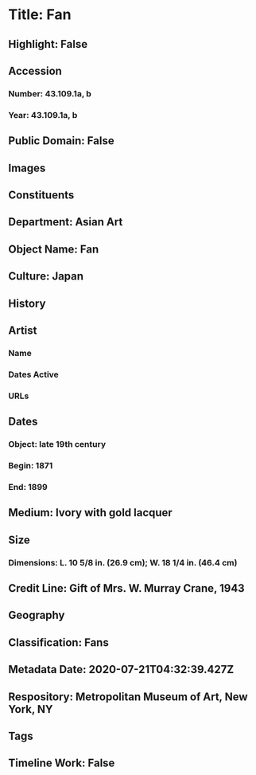 # Title: Fan
## Highlight: False
## Accession
### Number: 43.109.1a, b
### Year: 43.109.1a, b
## Public Domain: False
## Images
## Constituents
## Department: Asian Art
## Object Name: Fan
## Culture: Japan
## History
## Artist
### Name
### Dates Active
### URLs
## Dates
### Object: late 19th century
### Begin: 1871
### End: 1899
## Medium: Ivory with gold lacquer
## Size
### Dimensions: L. 10 5/8 in. (26.9 cm); W. 18 1/4 in. (46.4 cm)
## Credit Line: Gift of Mrs. W. Murray Crane, 1943
## Geography
## Classification: Fans
## Metadata Date: 2020-07-21T04:32:39.427Z
## Respository: Metropolitan Museum of Art, New York, NY
## Tags
## Timeline Work: False